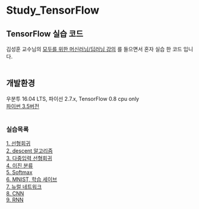 # Study_TensorFlow

## TensorFlow 실습 코드

 김성훈 교수님의 [모두를 위한 머신러닝/딥러닝 강의](http://hunkim.github.io/ml) 를 들으면서 혼자 실습 한 코드 입니다.<br>
<br>

## 개발환경

 우분투 16.04 LTS, 파이선 2.7.x, TensorFlow 0.8 cpu only<br>
[파이썬 3.5버전](https://github.com/iasandcb/Study_TensorFlow)<br>
<br>

### 실습목록

[1\. 선형회귀](https://github.com/FuZer/Study_TensorFlow/tree/master/01%20-%20LinearRegression) <br>
[2\. descent 알고리즘](https://github.com/FuZer/Study_TensorFlow/tree/master/02%20-%20Cost)<br>
[3\. 다중입력 선형회귀](https://github.com/FuZer/Study_TensorFlow/tree/master/03%20-%20MultiFeatures)<br>
[4\. 이진 분류](https://github.com/FuZer/Study_TensorFlow/tree/master/04%20-%20Logistic%20Classification)<br>
[5\. Softmax](https://github.com/FuZer/Study_TensorFlow/tree/master/05%20-%20Softmax%20Classification)<br>
[6\. MNIST, 학습 세이브](https://github.com/FuZer/Study_TensorFlow/tree/master/06%20-%20Save%20Learning)<br>
[7\. 뉴럴 네트워크](https://github.com/FuZer/Study_TensorFlow/tree/master/07%20-%20NN)<br>
[8\. CNN](https://github.com/FuZer/Study_TensorFlow/tree/master/08%20-%20CNN)<br>
[9\. RNN](https://github.com/FuZer/Study_TensorFlow/tree/master/09%20-%20RNN)<br>
